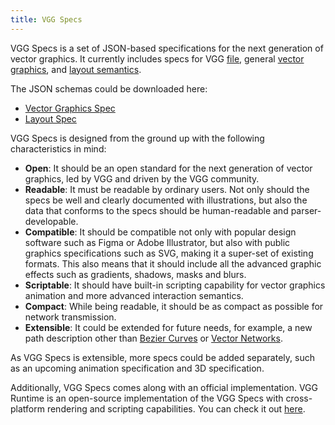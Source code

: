 ```yaml
---
title: VGG Specs
---
```


VGG Specs is a set of JSON-based specifications for the next generation of vector graphics.
It currently includes specs for VGG [file](/specs/file), general [vector
graphics](/specs/vectorgraphics/overview), and [layout
semantics](/specs/layout/overview).

The JSON schemas could be downloaded here:

- [Vector Graphics Spec](/schemas/vectorgraphics.schema.json)
- [Layout Spec](/schemas/layout.schema.json)

VGG Specs is designed from the ground up with the following characteristics in mind:

- __Open__: It should be an open standard for the next generation of vector graphics, led by
  VGG and driven by the VGG community.
- __Readable__: It must be readable by ordinary users. Not only should the specs
  be well and clearly documented with illustrations, but also the data that
  conforms to the specs should be human-readable and parser-developable.
- __Compatible__: It should be compatible not only with popular design software
  such as Figma or Adobe Illustrator, but also with public graphics
  specifications such as SVG, making it a super-set of existing formats. This
  also means that it should include all the advanced graphic effects such as
  gradients, shadows, masks and blurs.
- __Scriptable__: It should have built-in scripting capability for vector graphics
  animation and more advanced interaction semantics.
- __Compact__: While being readable, it should be as compact as possible for
  network transmission.
- __Extensible__: It could be extended for future needs, for example, a new
  path description other than [Bezier
  Curves](https://pomax.github.io/bezierinfo/) or [Vector
  Networks](https://help.figma.com/hc/en-us/articles/360040450213-Vector-Networks).

As VGG Specs is extensible, more specs could be added separately, such as an upcoming
animation specification and 3D specification.

Additionally, VGG Specs comes along with an official implementation. VGG Runtime
is an open-source implementation of the VGG Specs with cross-platform rendering
and scripting capabilities. You can check it out
[here](https://github.com/verygoodgraphics/vgg_runtime).
